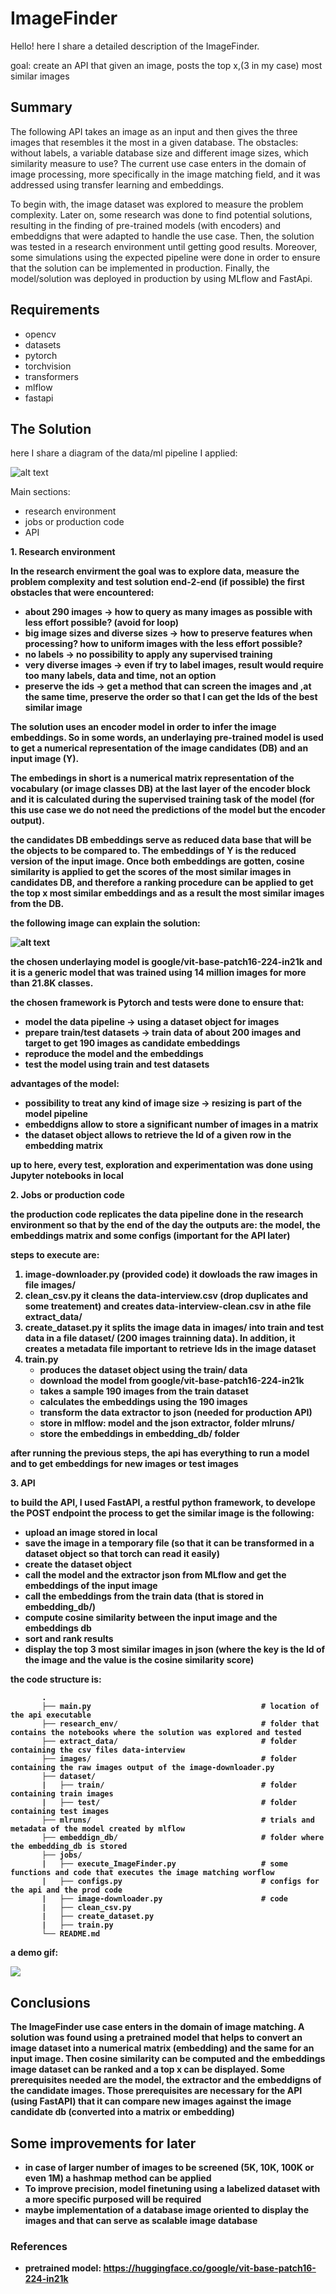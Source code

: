 # ImageFinder

Hello!
here I share a detailed description of the ImageFinder.

goal: create an API that given an image, posts the top x,(3 in my case) most similar images

## Summary

The following API takes an image as an input and then gives the three images that resembles it the most in a given database. The obstacles: without labels, a variable database size and different image sizes, which similarity measure to use? The current use case enters in the domain of image processing, more specifically in the image matching field, and it was addressed using transfer learning and embeddings.

To begin with, the image dataset was explored to measure the problem complexity. Later on, some research was done to find potential solutions, resulting in the finding of pre-trained models (with encoders) and embeddigns that were adapted to handle the use case. Then, the solution was tested in a research environment until getting good results. Moreover, some simulations using the expected pipeline were done in order to ensure that the solution can be implemented in production. Finally, the model/solution was deployed in production by using MLflow and FastApi.

## Requirements
* opencv
* datasets
* pytorch
* torchvision
* transformers
* mlflow
* fastapi

## The Solution

here I share a diagram of the data/ml pipeline I applied:

![alt text](https://github.com/miguelmayhem92/ImageFinder/blob/main/diagrams/ImageFinder.jpg)

Main sections:
* research environment
* jobs or production code
* API

<b> 1. Research environment

In the research envirment the goal was to explore data, measure the problem complexity and test solution end-2-end (if possible)
the first obstacles that were encountered:
  * about 290 images -> how to query as many images as possible with less effort possible? (avoid for loop)
  * big image sizes and diverse sizes -> how to preserve features when processing? how to uniform images with the less effort possible?
  * no labels -> no possibility to apply any supervised training
  * very diverse images -> even if try to label images, result would require too many labels, data and time, not an option
  * preserve the ids -> get a method that can screen the images and ,at the same time, preserve the order so that I can get the Ids of the best similar image

The solution uses an encoder model in order to infer the image embeddings. So in some words, an underlaying pre-trained model is used to get a numerical representation of the image candidates (DB) and an input image (Y). 

The embedings in short is a numerical matrix representation of the vocabulary (or image classes DB) at the last layer of the encoder block and it is calculated during the supervised training task of the model (for this use case we do not need the predictions of the model but the encoder output).

the candidates DB embeddings serve as reduced data base that will be the objects to be compared to. The embeddings of Y is the reduced version of the input image. Once both embeddings are gotten, cosine similarity is applied to get the scores of the most similar images in candidates DB, and therefore a ranking procedure can be applied to get the top x most similar embeddings and as a result the most similar images from the DB.

the following image can explain the solution:

![alt text](https://github.com/miguelmayhem92/ImageFinder/blob/main/diagrams/embedding.jpg)

the chosen underlaying model is google/vit-base-patch16-224-in21k and it is a generic model that was trained using 14 million images for more than 21.8K classes.

the chosen framework is Pytorch and tests were done to ensure that:
  * model the data pipeline -> using a dataset object for images
  * prepare train/test datasets -> train data of about 200 images and target to get 190 images as candidate embeddings
  * reproduce the model and the embeddings
  * test the model using train and test datasets
 
advantages of the model:
  * possibility to treat any kind of image size -> resizing  is part of the model pipeline
  * embeddigns allow to store a significant number of images in a matrix 
  * the dataset object allows to retrieve the Id of a given row in the embedding matrix
 
 up to here, every test, exploration and experimentation was done using Jupyter notebooks in local

<b> 2. Jobs or production code

the production code replicates the data pipeline done in the research environment so that by the end of the day the outputs are: the model, the embeddings matrix and some configs (important for the API later)

steps to execute are:

 1. image-downloader.py (provided code) it dowloads the raw images in file images/
 2. clean_csv.py it cleans the data-interview.csv (drop duplicates and some treatement) and creates data-interview-clean.csv in athe file extract_data/
 3. create_dataset.py it splits the image data in images/ into train and test data in a file dataset/ (200 images trainning data). In addition, it creates a metadata file important to retrieve Ids in the image dataset
 4. train.py
     * produces the dataset object using the train/ data
     * download the model from google/vit-base-patch16-224-in21k
     * takes a sample 190 images from the train dataset
     * calculates the embeddings using the 190 images
     * transform the data extractor to json (needed for production API)
     * store in mlflow: model and the json extractor, folder mlruns/
     * store the embeddings in embedding_db/ folder

after running the previous steps, the api has everything to run a model and to get embeddings for new images or test images

<b> 3. API

to build the API, I used FastAPI, a restful python framework, to develope the POST endpoint
the process to get the similar image is the following:

  * upload an image stored in local
  * save the image in a temporary file (so that it can be transformed in a dataset object so that torch can read it easily)
  * create the dataset object
  * call the model and the extractor json from MLflow and get the embeddings of the input image
  * call the embeddings from the train data (that is stored in embedding_db/)
  * compute cosine similarity between the input image and the embeddings db
  * sort and rank results
  * display the top 3 most similar images in json (where the key is the Id of the image and the value is the cosine similarity score)
  
the code structure is:

           .
           ├── main.py                                      # location of the api executable
           ├── research_env/                                # folder that contains the notebooks where the solution was explored and tested
           ├── extract_data/                                # folder containing the csv files data-interview
           ├── images/                                      # folder containing the raw images output of the image-downloader.py
           ├── dataset/
           |   ├── train/                                   # folder containing train images
           |   ├── test/                                    # folder containing test images
           ├── mlruns/                                      # trials and metadata of the model created by mlflow
           ├── embeddign_db/                                # folder where the embedding_db is stored
           ├── jobs/
           |   ├── execute_ImageFinder.py                   # some functions and code that executes the image matching worflow
           |   ├── configs.py                               # configs for the api and the prod code
           |   ├── image-downloader.py                      # code 
           |   ├── clean_csv.py 
           |   ├── create_dataset.py  
           |   ├── train.py                               
           └── README.md
           

a demo gif:

![](https://github.com/miguelmayhem92/ImageFinder/blob/main/diagrams/demo.gif)

## Conclusions

The ImageFinder use case enters in the domain of image matching. A solution was found using a pretrained model that helps to convert an image dataset into a numerical matrix (embedding) and the same for an input image. Then cosine similarity can be computed and the embeddings image dataset can be ranked and a top x can be displayed. 
Some prerequisites needed are the model, the extractor and the embeddigns of the candidate images. Those prerequisites are necessary for the API (using FastAPI) that it can compare new images against the image candidate db (converted into a matrix or embedding)

## Some improvements for later

* in case of larger number of images to be screened (5K, 10K, 100K or even 1M) a hashmap method can be applied
* To improve precision, model finetuning using a labelized dataset with a more specific purposed will be required
* maybe implementation of a database image oriented to display the images and that can serve as scalable image database

### References

* pretrained model: https://huggingface.co/google/vit-base-patch16-224-in21k
